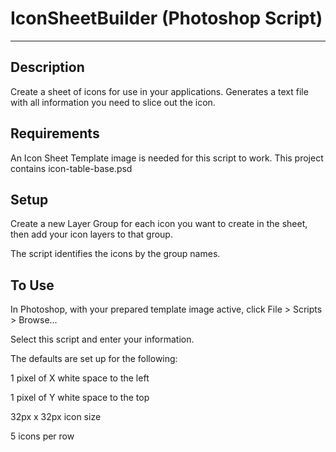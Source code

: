 # IconSheetBuilder (Photoshop Script)
---
## Description
Create a sheet of icons for use in your applications. Generates a text file with all information you need to slice out the icon.

## Requirements
An Icon Sheet Template image is needed for this script to work. This project contains icon-table-base.psd

## Setup
Create a new Layer Group for each icon you want to create in the sheet, then add your icon layers to that group.

The script identifies the icons by the group names.

## To Use
In Photoshop, with your prepared template image active, click File > Scripts > Browse...

Select this script and enter your information. 

The defaults are set up for the following:

1 pixel of X white space to the left

1 pixel of Y white space to the top

32px x 32px icon size

5 icons per row

